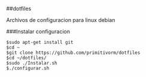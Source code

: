 ##dotfiles

Archivos de configuracion para linux debian

###Instalar configuracion
```
$sudo apt-get install git
$cd ~
$git clone https://github.com/primitivorm/dotfiles
$cd ~/dotfiles/
$sudo ./Instalar.sh
$./configurar.sh
```
